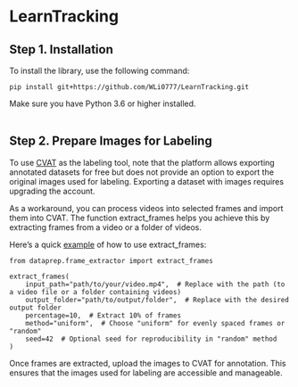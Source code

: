 # LearnTracking

## Step 1. Installation

To install the library, use the following command:
  ```
  pip install git+https://github.com/WLi0777/LearnTracking.git
  ```
Make sure you have Python 3.6 or higher installed.
<br><br>
## Step 2. Prepare Images for Labeling

To use [CVAT](https://www.cvat.ai/) as the labeling tool, note that the platform allows exporting annotated datasets for free but does not provide an option to export the original images used for labeling. Exporting a dataset with images requires upgrading the account.

As a workaround, you can process videos into selected frames and import them into CVAT. The function extract_frames helps you achieve this by extracting frames from a video or a folder of videos.

Here’s a quick [example](https://github.com/WLi0777/LearnTracking/blob/main/examples/example_video_extraction.py) of how to use extract_frames:
  ```
  from dataprep.frame_extractor import extract_frames

  extract_frames(
      input_path="path/to/your/video.mp4",  # Replace with the path (to a video file or a folder containing videos)
      output_folder="path/to/output/folder",  # Replace with the desired output folder
      percentage=10,  # Extract 10% of frames
      method="uniform",  # Choose "uniform" for evenly spaced frames or "random"
      seed=42  # Optional seed for reproducibility in "random" method
  )
  ```

Once frames are extracted, upload the images to CVAT for annotation. This ensures that the images used for labeling are accessible and manageable.

